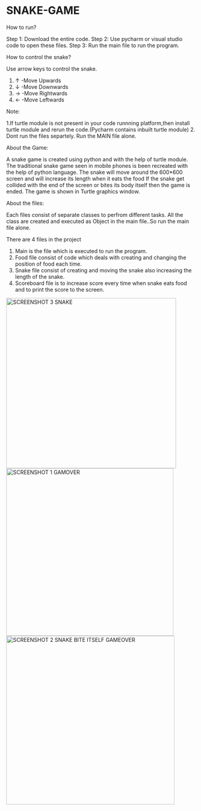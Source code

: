 # SNAKE-GAME
How to run?

Step 1: Download the entire code.
Step 2: Use pycharm or visual studio code to open these files.
Step 3: Run the main file to run the program.

How to control the snake?

Use arrow keys to control the snake.
 1. ↑ -Move Upwards
 2. ↓ -Move Downwards
 3. → -Move Rightwards
 4. ← -Move Leftwards
  
Note:

1.If turtle module is not present in your code runnning platform,then install turtle module and rerun the code.(Pycharm contains inbuilt turtle module)
2. Dont run the files separtely. Run the MAIN file alone.

About the Game:

A snake game is created using python and with the help of turtle module. 
The traditional snake game seen in mobile phones is been recreated with the help of python language. 
The snake will move around the 600*600 screen and will increase its length when it eats the food 
If the snake get collided with the end of the screen or bites its body itself then the game is ended.
The game is shown in Turtle graphics window.

About the files:

Each files consist of separate classes to perfrom different tasks. 
All the class are created and executed as Object in the main file..So run the main file alone.

There are 4  files in the project

1. Main is the file which is executed to run the program.
2. Food file consist of code which deals with creating and changing the position of food each time.
3. Snake file consist of creating and moving the snake also increasing the length of the snake.
4. Scoreboard file is to increase score every time when snake eats food and to print the score to the screen.
<img width="451" alt="SCREENSHOT 3 SNAKE" src="https://user-images.githubusercontent.com/109719075/196349711-389f8ab3-60e0-4a06-9f0b-1f51d8b46fd1.png">
<img width="444" alt="SCREENSHOT 1 GAMOVER" src="https://user-images.githubusercontent.com/109719075/196349715-3551ea44-4ff4-4d7f-930e-28c9249d7999.png">
<img width="447" alt="SCREENSHOT 2 SNAKE BITE ITSELF GAMEOVER" src="https://user-images.githubusercontent.com/109719075/196349718-cc08301c-030d-4819-ae08-dcd7f302544c.png">

